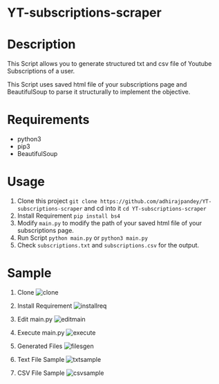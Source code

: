 # YT-subscriptions-scraper

# Description

This Script allows you to generate structured txt and csv file of Youtube Subscriptions of a user.

This Script uses saved html file of your subscriptions page and BeautifulSoup to parse it structurally to implement the objective.
  
# Requirements

- python3
- pip3
- BeautifulSoup

# Usage

1. Clone this project `git clone https://github.com/adhirajpandey/YT-subscriptions-scraper` and cd into it `cd YT-subscriptions-scraper`
2. Install Requirement `pip install bs4`
3. Modify `main.py` to modify the path of your saved html file of your subscriptions page.
4. Run Script `python main.py` or `python3 main.py`
5. Check `subscriptions.txt` and `subscriptions.csv` for the output.

# Sample

1. Clone 
    ![clone](https://user-images.githubusercontent.com/87516052/202512245-2bde5e7e-d9da-45f1-ae03-bf0b75ee4125.png)

2. Install Requirement
    ![installreq](https://user-images.githubusercontent.com/87516052/202512408-2234a80c-2dc1-4a4e-9727-f86cfb970887.png)

3. Edit main.py
    ![editmain](https://user-images.githubusercontent.com/87516052/202512492-5d053a2e-6cd5-415e-b74f-858f79a8f715.png)    

4. Execute main.py
    ![execute](https://user-images.githubusercontent.com/87516052/202512606-d8cdd426-34c9-4797-b9d4-2923280ce72c.png)

5. Generated Files
    ![filesgen](https://user-images.githubusercontent.com/87516052/202512703-9a17bf16-e9dc-4cd0-a8ef-0e62dd86b32a.png)

6. Text File Sample
    ![txtsample](https://user-images.githubusercontent.com/87516052/202512862-821b37c3-7f4b-4ea3-b6cb-e3169914809b.png)

7. CSV File Sample
    ![csvsample](https://user-images.githubusercontent.com/87516052/202512951-866fae34-c3e7-4cc0-8776-0ae90de8c371.png)

